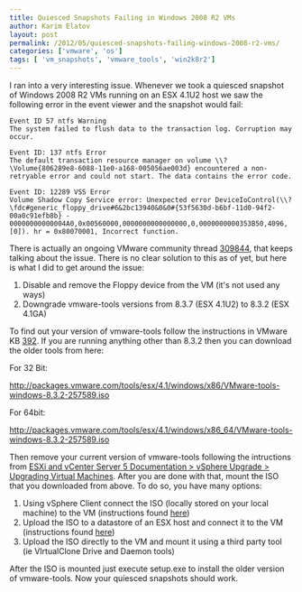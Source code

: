 ```yaml
---
title: Quiesced Snapshots Failing in Windows 2008 R2 VMs
author: Karim Elatov
layout: post
permalink: /2012/05/quiesced-snapshots-failing-windows-2008-r2-vms/
categories: ['vmware', 'os']
tags: [ 'vm_snapshots', 'vmware_tools', 'win2k8r2']
---
```


I ran into a very interesting issue. Whenever we took a quiesced snapshot of Windows 2008 R2 VMs running on an ESX 4.1U2 host we saw the following error in the event viewer and the snapshot would fail:


	Event ID 57 ntfs Warning
	The system failed to flush data to the transaction log. Corruption may occur.

	Event ID: 137 ntfs Error
	The default transaction resource manager on volume \\?\Volume{806289e8-6088-11e0-a168-005056ae003d} encountered a non-retryable error and could not start. The data contains the error code.

	Event ID: 12289 VSS Error
	Volume Shadow Copy Service error: Unexpected error DeviceIoControl(\\?\fdc#generic_floppy_drive#6&2bc13940&0&0#{53f5630d-b6bf-11d0-94f2-00a0c91efb8b} - 00000000000004A0,0x00560000,0000000000000000,0,0000000000353B50,4096,[0]). hr = 0x80070001, Incorrect function.


There is actually an ongoing VMware community thread [309844](http://communities.vmware.com/thread/309844), that keeps talking about the issue. There is no clear solution to this as of yet, but here is what I did to get around the issue:

1. Disable and remove the Floppy device from the VM (it's not used any ways)
2. Downgrade vmware-tools versions from 8.3.7 (ESX 4.1U2) to 8.3.2 (ESX 4.1GA)

To find out your version of vmware-tools follow the instructions in VMware KB [392](http://kb.vmware.com/kb/392). If you are running anything other than 8.3.2 then you can download the older tools from here:

For 32 Bit:

http://packages.vmware.com/tools/esx/4.1/windows/x86/VMware-tools-windows-8.3.2-257589.iso

For 64bit:

http://packages.vmware.com/tools/esx/4.1/windows/x86_64/VMware-tools-windows-8.3.2-257589.iso

Then remove your current version of vmware-tools following the intructions from [ESXi and vCenter Server 5 Documentation > vSphere Upgrade > Upgrading Virtual Machines](http://pubs.vmware.com/vsphere-50/index.jsp?topic=%2Fcom.vmware.vsphere.upgrade.doc_50%2FGUID-6F7BE33A-3B8A-4C57-9C35-656CE05BE22D.html). After you are done with that, mount the ISO that you downloaded from above. To do so, you have many options:

1. Using vSphere Client connect the ISO (locally stored on your local machine) to the VM (instructions found [here](http://pubs.vmware.com/vsphere-4-esx-vcenter/index.jsp?topic=/com.vmware.vsphere.webaccess.doc_40_u1/managing_virtual_machines/t_connect_client_device_image_files_to_a_virtual_machine.html))
2. Upload the ISO to a datastore of an ESX host and connect it to the VM (instructions found [here](http://pubs.vmware.com/vsphere-4-esx-vcenter/index.jsp?topic=/com.vmware.vsphere.webaccess.doc_40_u1/managing_virtual_machines/t_use_an_iso_image_for_the_new_cd_dvd_drive.html))
3. Upload the ISO directly to the VM and mount it using a third party tool (ie VIrtualClone Drive and Daemon tools)

After the ISO is mounted just execute setup.exe to install the older version of vmware-tools. Now your quiesced snapshots should work.

